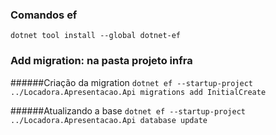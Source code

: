 ### Comandos ef

`dotnet tool install --global dotnet-ef`

### Add migration: na pasta projeto infra

######Criação da migration
`dotnet ef --startup-project ../Locadora.Apresentacao.Api migrations add InitialCreate`

######Atualizando a base
`dotnet ef --startup-project ../Locadora.Apresentacao.Api database update`
